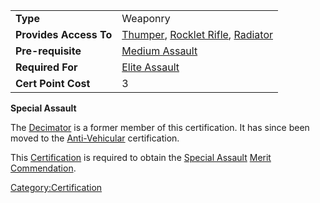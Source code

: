 |                        |                                                                                                                    |
| ---------------------- | ------------------------------------------------------------------------------------------------------------------ |
| **Type**               | Weaponry                                                                                                           |
| **Provides Access To** | [Thumper](../weapons/Thumper.md), [Rocklet Rifle](../weapons/Rocklet_Rifle.md), [Radiator](../weapons/Radiator.md) |
| **Pre-requisite**      | [Medium Assault](Medium_Assault.md)                                                                                |
| **Required For**       | [Elite Assault](Elite_Assault.md)                                                                                  |
| **Cert Point Cost**    | 3                                                                                                                  |

**Special Assault**

The [Decimator](../weapons/Decimator.md) is a former member of this
certification. It has since been moved to the
[Anti-Vehicular](Anti-Vehicular.md) certification.

This [Certification](Certification.md) is required to obtain the
[Special Assault](</Special_Assault_(Merit)>) [Merit
Commendation](../merits/Merit_Commendations.md).

[Category:Certification](Category:Certification.md)
